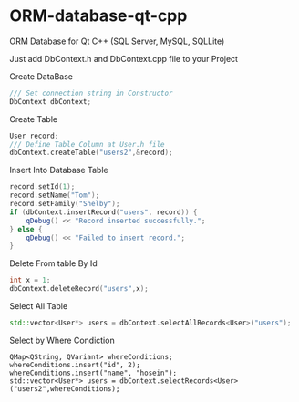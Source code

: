 # ORM-database-qt-cpp
ORM Database for Qt C++ (SQL Server, MySQL, SQLLite)

Just add DbContext.h and DbContext.cpp file to your Project

Create DataBase
```cpp
/// Set connection string in Constructor
DbContext dbContext;
```
Create Table
```cpp
User record;
/// Define Table Column at User.h file
dbContext.createTable("users2",&record);
```
Insert Into Database Table
```cpp
record.setId(1);
record.setName("Tom");
record.setFamily("Shelby");
if (dbContext.insertRecord("users", record)) {
    qDebug() << "Record inserted successfully.";
} else {
    qDebug() << "Failed to insert record.";
}
```
Delete From table By Id
```cpp
int x = 1;
dbContext.deleteRecord("users",x);
```

Select All Table
```cpp
std::vector<User*> users = dbContext.selectAllRecords<User>("users");
```


Select by Where Condiction
```
QMap<QString, QVariant> whereConditions;
whereConditions.insert("id", 2);
whereConditions.insert("name", "hosein");
std::vector<User*> users = dbContext.selectRecords<User>("users2",whereConditions);
```

